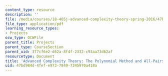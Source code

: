 ```yaml
---
content_type: resource
description: ''
file: /media/courses/18-405j-advanced-complexity-theory-spring-2016/47bd984d4fefe97378497345970a418a_MIT18_405JS16_PolynomialMethod.pdf
file_type: application/pdf
learning_resource_types:
- Projects
ocw_type: OCWFile
parent_title: Projects
parent_type: CourseSection
parent_uid: 377cf6e2-d62a-8f4f-2332-c93aa73d62af
resourcetype: Document
title: 'Advanced Complexity Theory: The Polynomial Method and All-Pairs Shortest Paths'
uid: 47bd984d-4fef-e973-7849-7345970a418a
---
```

